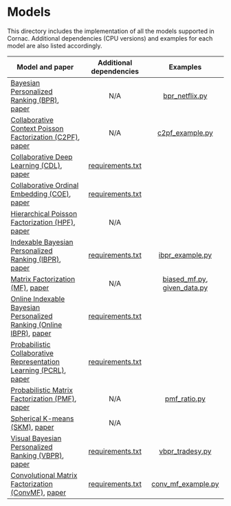 # Models

This directory includes the implementation of all the models supported in Cornac. 
Additional dependencies (CPU versions) and examples for each model are also listed accordingly.

| Model and paper | Additional dependencies | Examples |
| --- | :---: | :---: |
| [Bayesian Personalized Ranking (BPR)](bpr), [paper](https://arxiv.org/ftp/arxiv/papers/1205/1205.2618.pdf) | N/A | [bpr_netflix.py](../../examples/bpr_netflix.py)
| [Collaborative Context Poisson Factorization (C2PF)](c2pf), [paper](https://www.ijcai.org/proceedings/2018/0370.pdf) | N/A | [c2pf_example.py](../../examples/c2pf_example.py)
| [Collaborative Deep Learning (CDL)](cdl), [paper](https://arxiv.org/pdf/1409.2944.pdf) | [requirements.txt](cdl/requirements.txt) |
| [Collaborative Ordinal Embedding (COE)](coe), [paper](http://www.hadylauw.com/publications/sdm16.pdf) | [requirements.txt](coe/requirements.txt) |
| [Hierarchical Poisson Factorization (HPF)](hpf), [paper](http://jakehofman.com/inprint/poisson_recs.pdf) | N/A |
| [Indexable Bayesian Personalized Ranking (IBPR)](ibpr), [paper](http://www.hadylauw.com/publications/cikm17a.pdf) | [requirements.txt](ibpr/requirements.txt) | [ibpr_example.py](../../examples/ibpr_example.py)
| [Matrix Factorization (MF)](mf), [paper](https://datajobs.com/data-science-repo/Recommender-Systems-[Netflix].pdf) | N/A | [biased_mf.py](../../examples/biased_mf.py), [given_data.py](../../examples/given_data.py)
| [Online Indexable Bayesian Personalized Ranking (Online IBPR)](online_ibpr), [paper](http://www.hadylauw.com/publications/cikm17a.pdf) | [requirements.txt](online_ibpr/requirements.txt) |
| [Probabilistic Collaborative Representation Learning (PCRL)](pcrl), [paper](http://www.hadylauw.com/publications/uai18.pdf) | [requirements.txt](pcrl/requirements.txt) |
| [Probabilistic Matrix Factorization (PMF)](pmf), [paper](https://papers.nips.cc/paper/3208-probabilistic-matrix-factorization.pdf) | N/A | [pmf_ratio.py](../../examples/pmf_ratio.py)
| [Spherical K-means (SKM)](skm), [paper](https://www.sciencedirect.com/science/article/pii/S092523121501509X) | N/A |
| [Visual Bayesian Personalized Ranking (VBPR)](vbpr), [paper](https://arxiv.org/pdf/1510.01784.pdf) | [requirements.txt](vbpr/requirements.txt) | [vbpr_tradesy.py](../../examples/vbpr_tradesy.py)
| [Convolutional Matrix Factorization (ConvMF)](conv_mf), [paper](http://uclab.khu.ac.kr/resources/publication/C_351.pdf) | [requirements.txt](conv_mf/requirements.txt) | [conv_mf_example.py](../../examples/conv_mf_example.py)